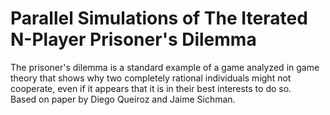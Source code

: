 # Parallel Simulations of The Iterated N-Player Prisoner's Dilemma
The prisoner's dilemma is a standard example of a game analyzed in game theory that shows why two completely rational individuals might not cooperate, even if it appears that it is in their best interests to do so.</br>
Based on paper by Diego Queiroz and Jaime Sichman.
